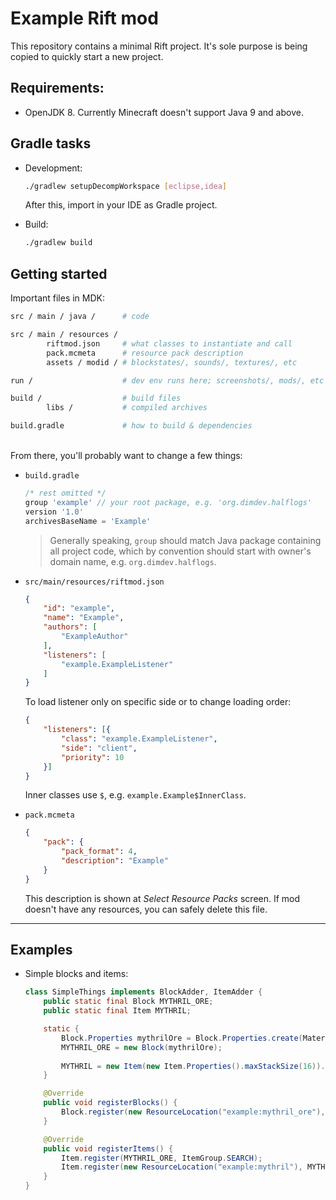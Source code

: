 # Example Rift mod

This repository contains a minimal Rift project. It's sole purpose is being copied to quickly start a new project. 

## Requirements:
- OpenJDK 8. Currently Minecraft doesn't support Java 9 and above.

## Gradle tasks
- Development:
    ```sh
    ./gradlew setupDecompWorkspace [eclipse,idea]
    ```
    After this, import in your IDE as Gradle project.

- Build:
    ```sh
    ./gradlew build
    ```

## Getting started

Important files in MDK:

```sh - sh to highlight comments
src / main / java /      # code 

src / main / resources / 
        riftmod.json     # what classes to instantiate and call 
        pack.mcmeta      # resource pack description
        assets / modid / # blockstates/, sounds/, textures/, etc 

run /                    # dev env runs here; screenshots/, mods/, etc 

build /                  # build files 
        libs /           # compiled archives 

build.gradle             # how to build & dependencies 
```
<br>
From there, you'll probably want to change a few things:  

- `build.gradle`
    ```groovy
    /* rest omitted */
    group 'example' // your root package, e.g. 'org.dimdev.halflogs'
    version '1.0'
    archivesBaseName = 'Example'
    ```
    > Generally speaking, `group` should match Java package containing all project code, which by convention should start with owner's domain name, e.g. `org.dimdev.halflogs`.  

- `src/main/resources/riftmod.json`
    ```json
    {
        "id": "example",
        "name": "Example",
        "authors": [
            "ExampleAuthor"
        ],
        "listeners": [
            "example.ExampleListener"
        ]
    } 
    ```
    To load listener only on specific side or to change loading order:
    ```json
    {
        "listeners": [{
            "class": "example.ExampleListener",
	        "side": "client",
	        "priority": 10
        }]
    }
    ```
    Inner classes use `$`, e.g. `example.Example$InnerClass`. 

- `pack.mcmeta`
    ```json
    {
        "pack": {
            "pack_format": 4,
            "description": "Example"
        }
    }
    ```
    This description is shown at *Select Resource Packs* screen. If mod doesn't have any resources, you can safely delete this file.
<hr>

## Examples

- Simple blocks and items:  
    ```java
    class SimpleThings implements BlockAdder, ItemAdder {
        public static final Block MYTHRIL_ORE;
        public static final Item MYTHRIL;
    
        static {
            Block.Properties mythrilOre = Block.Properties.create(Material.ROCK).hardnessAndResistance(5F, 15F);
            MYTHRIL_ORE = new Block(mythrilOre);
        
            MYTHRIL = new Item(new Item.Properties().maxStackSize(16)).group(ItemGroup.SEARCH);
        }
    
        @Override
	    public void registerBlocks() {
	    	Block.register(new ResourceLocation("example:mythril_ore"), MYTHRIL_ORE);
        }
    
        @Override
	    public void registerItems() {
		    Item.register(MYTHRIL_ORE, ItemGroup.SEARCH);
		    Item.register(new ResourceLocation("example:mythril"), MYTHRIL);
        }
    }
    ```

